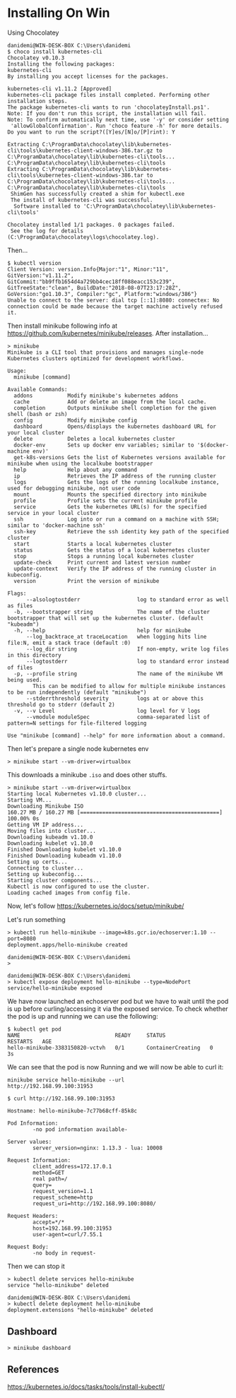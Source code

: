 # Installing On Win

Using Chocolatey

    danidemi@WIN-DESK-BOX C:\Users\danidemi
    $ choco install kubernetes-cli
    Chocolatey v0.10.3
    Installing the following packages:
    kubernetes-cli
    By installing you accept licenses for the packages.
    
    kubernetes-cli v1.11.2 [Approved]
    kubernetes-cli package files install completed. Performing other installation steps.
    The package kubernetes-cli wants to run 'chocolateyInstall.ps1'.
    Note: If you don't run this script, the installation will fail.
    Note: To confirm automatically next time, use '-y' or consider setting
     'allowGlobalConfirmation'. Run 'choco feature -h' for more details.
    Do you want to run the script?([Y]es/[N]o/[P]rint): Y
    
    Extracting C:\ProgramData\chocolatey\lib\kubernetes-cli\tools\kubernetes-client-windows-386.tar.gz to C:\ProgramData\chocolatey\lib\kubernetes-cli\tools...
    C:\ProgramData\chocolatey\lib\kubernetes-cli\tools
    Extracting C:\ProgramData\chocolatey\lib\kubernetes-cli\tools\kubernetes-client-windows-386.tar to C:\ProgramData\chocolatey\lib\kubernetes-cli\tools...
    C:\ProgramData\chocolatey\lib\kubernetes-cli\tools
     ShimGen has successfully created a shim for kubectl.exe
     The install of kubernetes-cli was successful.
      Software installed to 'C:\ProgramData\chocolatey\lib\kubernetes-cli\tools'
    
    Chocolatey installed 1/1 packages. 0 packages failed.
     See the log for details (C:\ProgramData\chocolatey\logs\chocolatey.log).
     
Then...     
     
    $ kubectl version
    Client Version: version.Info{Major:"1", Minor:"11", GitVersion:"v1.11.2", GitCommit:"bb9ffb1654d4a729bb4cec18ff088eacc153c239", GitTreeState:"clean", BuildDate:"2018-08-07T23:17:28Z", GoVersion:"go1.10.3", Compiler:"gc", Platform:"windows/386"}
    Unable to connect to the server: dial tcp [::1]:8080: connectex: No connection could be made because the target machine actively refused it.

Then install minikube following info at <https://github.com/kubernetes/minikube/releases>. After installation...

    > minikube
    Minikube is a CLI tool that provisions and manages single-node Kubernetes clusters optimized for development workflows.
    
    Usage:
      minikube [command]
    
    Available Commands:
      addons           Modify minikube's kubernetes addons
      cache            Add or delete an image from the local cache.
      completion       Outputs minikube shell completion for the given shell (bash or zsh)
      config           Modify minikube config
      dashboard        Opens/displays the kubernetes dashboard URL for your local cluster
      delete           Deletes a local kubernetes cluster
      docker-env       Sets up docker env variables; similar to '$(docker-machine env)'
      get-k8s-versions Gets the list of Kubernetes versions available for minikube when using the localkube bootstrapper
      help             Help about any command
      ip               Retrieves the IP address of the running cluster
      logs             Gets the logs of the running localkube instance, used for debugging minikube, not user code
      mount            Mounts the specified directory into minikube
      profile          Profile sets the current minikube profile
      service          Gets the kubernetes URL(s) for the specified service in your local cluster
      ssh              Log into or run a command on a machine with SSH; similar to 'docker-machine ssh'
      ssh-key          Retrieve the ssh identity key path of the specified cluster
      start            Starts a local kubernetes cluster
      status           Gets the status of a local kubernetes cluster
      stop             Stops a running local kubernetes cluster
      update-check     Print current and latest version number
      update-context   Verify the IP address of the running cluster in kubeconfig.
      version          Print the version of minikube
    
    Flags:
          --alsologtostderr                  log to standard error as well as files
      -b, --bootstrapper string              The name of the cluster bootstrapper that will set up the kubernetes cluster. (default "kubeadm")
      -h, --help                             help for minikube
          --log_backtrace_at traceLocation   when logging hits line file:N, emit a stack trace (default :0)
          --log_dir string                   If non-empty, write log files in this directory
          --logtostderr                      log to standard error instead of files
      -p, --profile string                   The name of the minikube VM being used.
            This can be modified to allow for multiple minikube instances to be run independently (default "minikube")
          --stderrthreshold severity         logs at or above this threshold go to stderr (default 2)
      -v, --v Level                          log level for V logs
          --vmodule moduleSpec               comma-separated list of pattern=N settings for file-filtered logging
    
    Use "minikube [command] --help" for more information about a command.
    
Then let's prepare a single node kubernetes env

    > minikube start --vm-driver=virtualbox
    
This downloads a minikube `.iso` and does other stuffs.

    > minikube start --vm-driver=virtualbox
    Starting local Kubernetes v1.10.0 cluster...
    Starting VM...
    Downloading Minikube ISO
    160.27 MB / 160.27 MB [============================================] 100.00% 0s
    Getting VM IP address...
    Moving files into cluster...
    Downloading kubeadm v1.10.0
    Downloading kubelet v1.10.0
    Finished Downloading kubelet v1.10.0
    Finished Downloading kubeadm v1.10.0
    Setting up certs...
    Connecting to cluster...
    Setting up kubeconfig...
    Starting cluster components...
    Kubectl is now configured to use the cluster.
    Loading cached images from config file.
    
Now, let's follow <https://kubernetes.io/docs/setup/minikube/>
    
Let's run something 

    > kubectl run hello-minikube --image=k8s.gcr.io/echoserver:1.10 --port=8080
    deployment.apps/hello-minikube created
    
    danidemi@WIN-DESK-BOX C:\Users\danidemi
    >
    
    danidemi@WIN-DESK-BOX C:\Users\danidemi
    > kubectl expose deployment hello-minikube --type=NodePort
    service/hello-minikube exposed
    
 We have now launched an echoserver pod but we have to wait until the pod is up before curling/accessing it
via the exposed service.
To check whether the pod is up and running we can use the following:

    $ kubectl get pod
    NAME                              READY     STATUS              RESTARTS   AGE
    hello-minikube-3383150820-vctvh   0/1       ContainerCreating   0          3s
    
We can see that the pod is now Running and we will now be able to curl it:

    minikube service hello-minikube --url
    http://192.168.99.100:31953

    $ curl http://192.168.99.100:31953
    
    Hostname: hello-minikube-7c77b68cff-85k8c
    
    Pod Information:
            -no pod information available-
    
    Server values:
            server_version=nginx: 1.13.3 - lua: 10008
    
    Request Information:
            client_address=172.17.0.1
            method=GET
            real path=/
            query=
            request_version=1.1
            request_scheme=http
            request_uri=http://192.168.99.100:8080/
    
    Request Headers:
            accept=*/*
            host=192.168.99.100:31953
            user-agent=curl/7.55.1
    
    Request Body:
            -no body in request-
            
Then we can stop it            
            
    > kubectl delete services hello-minikube
    service "hello-minikube" deleted
    
    danidemi@WIN-DESK-BOX C:\Users\danidemi
    > kubectl delete deployment hello-minikube
    deployment.extensions "hello-minikube" deleted
    
## Dashboard

    > minikube dashboard    

## References

<https://kubernetes.io/docs/tasks/tools/install-kubectl/>